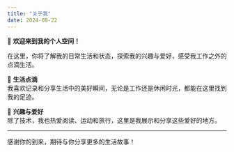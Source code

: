 ```yaml
---
title: "关于我"
date: 2024-08-22
---
```


👋 **欢迎来到我的个人空间！**

在这里，你将了解我的日常生活和状态，探索我的兴趣与爱好，感受我工作之外的点滴生活。

📝 **生活点滴**  
我喜欢记录和分享生活中的美好瞬间，无论是工作还是休闲时光，都能在这里找到我的足迹。

🌟 **兴趣与爱好**  
除了技术，我也热爱阅读、运动和旅行，这里是我展示和分享这些爱好的地方。

---

感谢你的到来，期待与你分享更多的生活故事！
